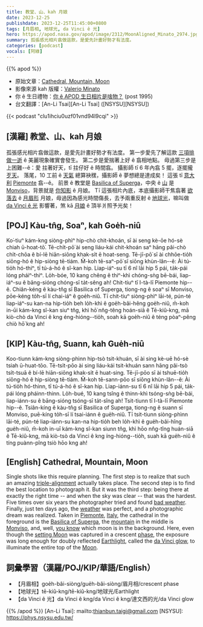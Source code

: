 ```yaml
---
title: 教堂、山、kah 月娘
date: 2023-12-25
publishdate: 2023-12-25T11:45:00+0800
tags: [月眉相, 地球光, da Vinci ê 光]
hero: https://apod.nasa.gov/apod/image/2312/MoonAligned_Minato_2974.jpg
summary: 孤張感光相片翕做這款，是愛先計畫好勢才有法度。
categories: [podcast]
vocals: [阿綠]
---
```


{{% apod %}}

- 原始文章：[Cathedral, Mountain, Moon](https://apod.nasa.gov/apod/ap231225.html)
- 影像來源 kah 版權：[Valerio Minato](https://www.facebook.com/ValerioMinatoPh)
- 你 ê 生日禮物：[你 ê APOD 生日相片是啥物？](https://apod.nasa.gov/apod/calendar/allyears.html) (post 1995)
- 台文翻譯：[An-Li Tsai][An-Li Tsai] ([NSYSU][NSYSU])

{{< podcast "clu1ihciu0uzf01vnd94l9cqi" >}}

## [漢羅] 教堂、山、kah 月娘
孤張感光相片翕做這款，是愛先計畫好勢才有法度。
第一步愛先了解這款 [三項排做一逝][triple-alignment] ê 美麗現象確實會發生。
第二步是愛揣著上好 ê 翕相地點。
毋過第三步是上困難--ê：愛 拄著好天，tī 拄仔好 ê 時間翕。
攝影師 tī 6 年內翕 5 擺，逐擺攏 [歹天][bad weather]。
落尾，10 工前 ê [天氣][weather] 總算袂䆀，攝影師 ê 夢想總是達成矣！
這張 tī [意大利][Italy] [Piemonte][Piemonte] 翕--ê。
前景 ê 教堂是 [Basilica of Superga][Basilica of Superga]，中央 ê [山][mountain] 是 [Monviso][Monviso]，背景就是 [你知影][you know] ê 月娘。
Tī 這張相片內底，本底攝影師干焦翕著 [欲落去][setting Moon] ê [月眉形][phase] 月娘，毋過因為感光時間傷長，去予兩重反射 ê [地球光][Earthlight]，嘛叫做 [da Vinci ê 光][da Vinci glow] 影響著，煞 kā [月娘][Moon] ê 頂半爿照予光矣！

## [POJ] Kàu-tn̂g, Soaⁿ, kah Goe̍h-niû
Ko͘-tiuⁿ kám-kng siòng-phìⁿ hip-chò chit-khoán, sī ài seng kè-ōe hó-sè chiah ū-hoat-tō͘.
Tē-chi̍t-pō͘ ài seng liáu-kái chit-khoán saⁿ hāng pâi-chò chi̍t-chōa ê bí-lē hiān-siōng khak-si̍t ē hoat-seng.
Tē-jī-pō͘ sī ài chhōe-tio̍h siōng-hó ê hip-siòng tē-tiám.
M̄-koh tē-saⁿ-pō͘ sī siōng khùn-lân--ê:
Ài tú-tio̍h hó-thiⁿ, tī tú-á-hó ê sî-kan hip.
Liap-iáⁿ-su tī 6 nî lāi hip 5 pái, ta̍k-pái lóng pháiⁿ-thiⁿ.
Lo̍h-bóe, 10 kang chêng ê thiⁿ-khì chóng-sǹg bē-bái, liap-iáⁿ-su ê bāng-sióng chóng-sī ta̍t-sêng ah!
Chit-tiuⁿ tī I-tà-lī Piemonte hip--ê.
Chiân-kéng ê kàu-tn̂g sī Basilica of Superga, tiong-ng ê soaⁿ sī Monviso, pōe-kéng to̍h-sī lí chai-iáⁿ ê goe̍h-niû.
Tī chit-tiuⁿ siòng-phìⁿ lāi-té, pún-té liap-iáⁿ-su kan-na hip-tio̍h beh lo̍h-khì ê goe̍h-bâi-hêng goe̍h-niû, m̄-koh in-ūi kám-kng sî-kan siuⁿ tn̂g, khì hō͘ nn̂g-têng hoán-siā ê Tē-kiû-kng, mā kiò-chò da Vinci ê kng éng-hióng--tio̍h, soah kā goe̍h-niû ê téng pòaⁿ-pêng chiò hō͘ kng ah!

## [KIP] Kàu-tn̂g, Suann, kah Gue̍h-niû
Koo-tiunn kám-kng siòng-phìnn hip-tsò tsit-khuán, sī ài sing kè-uē hó-sè tsiah ū-huat-tōo.
Tē-tsi̍t-pōo ài sing liáu-kái tsit-khuán sann hāng pâi-tsò tsi̍t-tsuā ê bí-lē hiān-siōng khak-si̍t ē huat-sing.
Tē-jī-pōo sī ài tshuē-tio̍h siōng-hó ê hip-siòng tē-tiám.
M̄-koh tē-sann-pōo sī siōng khùn-lân--ê:
Ài tú-tio̍h hó-thinn, tī tú-á-hó ê sî-kan hip.
Liap-iánn-su tī 6 nî lāi hip 5 pái, ta̍k-pái lóng pháinn-thinn.
Lo̍h-bué, 10 kang tsîng ê thinn-khì tsóng-sǹg bē-bái, liap-iánn-su ê bāng-sióng tsóng-sī ta̍t-sîng ah!
Tsit-tiunn tī I-tà-lī Piemonte hip--ê.
Tsiân-kíng ê kàu-tn̂g sī Basilica of Superga, tiong-ng ê suann sī Monviso, puē-kíng to̍h-sī lí tsai-iánn ê gue̍h-niû.
Tī tsit-tiunn siòng-phìnn lāi-té, pún-té liap-iánn-su kan-na hip-tio̍h beh lo̍h-khì ê gue̍h-bâi-hîng gue̍h-niû, m̄-koh in-uī kám-kng sî-kan siunn tn̂g, khì hōo nn̂g-tîng huán-siā ê Tē-kiû-kng, mā kiò-tsò da Vinci ê kng íng-hióng--tio̍h, suah kā gue̍h-niû ê tíng puànn-pîng tsiò hōo kng ah!

## [English] Cathedral, Mountain, Moon
Single shots like this require planning.
The first step is to realize that such an amazing [triple-alignment][triple-alignment] actually takes place.
The second step is to find the best location to photograph it.
But it was the third step: being there at exactly the right time -- and when the sky was clear -- that was the hardest.
Five times over six years the photographer tried and found [bad weather][bad weather].
Finally, just ten days ago, the [weather][weather] was perfect, and a photographic dream was realized.
Taken in [Piemonte][Piemonte], [Italy][Italy], the cathedral in the foreground is the [Basilica of Superga][Basilica of Superga], the [mountain][mountain] in the middle is [Monviso][Monviso], and, well, [you know][you know] which moon is in the background.
Here, even though the [setting Moon][setting Moon] was captured in a crescent [phase][phase], the exposure was long enough for doubly reflected [Earthlight][Earthlight], called the [da Vinci glow][da Vinci glow], to illuminate the entire top of the [Moon][Moon].

## 詞彙學習（漢羅/POJ/KIP/華語/English）
- 【月眉相】goe̍h-bâi-siòng/gue̍h-bâi-siòng/眉月相/crescent phase
- 【地球光】tē-kiû-kng/tē-kiû-kng/地球光/Earthlight
- 【da Vinci ê 光】da Vinci ê kng/da Vinci ê kng/達文西的光/da Vinci glow

{{% /apod %}}
[An-Li Tsai]: mailto:thianbun.taigi@gmail.com
[NSYSU]: https://phys.nsysu.edu.tw/

[copyright]: https://apod.nasa.gov/apod/fap/lib/about_apod.html#srapply
[License]: https://creativecommons.org/licenses/by/3.0/

[triple-alignment]:https://apod.nasa.gov/apod/ap150624.html
[bad weather]:https://apod.nasa.gov/apod/ap210613.html
[weather]:https://climatekids.nasa.gov/menu/weather-and-climate/
[Piemonte]:https://youtu.be/oT5LB8wMNHI
[Italy]:https://en.wikipedia.org/wiki/Italy
[Basilica of Superga]:https://en.wikipedia.org/wiki/Basilica_of_Superga
[mountain]:https://en.wikipedia.org/wiki/Monte_Viso#/media/File:Monviso_-_panoramica_cresta_da_Ostanetta.jpg
[Monviso]:https://youtu.be/ViA0MrOkv_Y
[you know]:https://post.bark.co/wp-content/uploads/2017/06/u4nf59H.png
[setting Moon]:https://apod.nasa.gov/apod/ap200322.html
[phase]:https://svs.gsfc.nasa.gov/5187/
[Earthlight]:https://en.wikipedia.org/wiki/Earthlight_(astronomy)
[da Vinci glow]:https://apod.nasa.gov/apod/ap190926.html
[Moon]:https://science.nasa.gov/moon/
